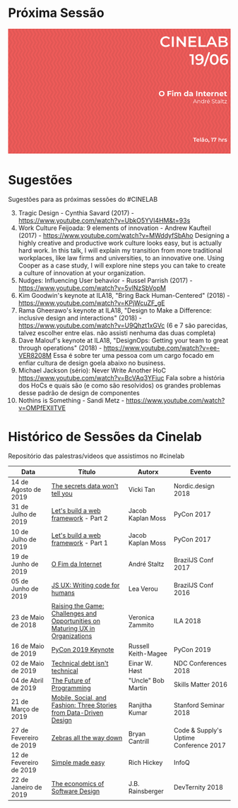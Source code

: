 # Próxima Sessão
![Em cartaz](/posters/2019_06_19.png)

# Sugestões
Sugestões para as próximas sessões do #CINELAB

3. Tragic Design - Cynthia Savard (2017) - https://www.youtube.com/watch?v=UbkO5YVI4HM&t=93s
4. Work Culture Feijoada: 9 elements of innovation - Andrew Kaufteil (2017) - https://www.youtube.com/watch?v=MWddyfSbAho
Designing a highly creative and productive work culture looks easy, but is actually hard work. In this talk, I will explain my transition from more traditional workplaces, like law firms and universities, to an innovative one. Using Cooper as a case study, I will explore nine steps you can take to create a culture of innovation at your organization.
5. Nudges: Influencing User behavior - Russel Parrish (2017) - https://www.youtube.com/watch?v=5vlNzSbVopM
6. Kim Goodwin's keynote at ILA18, "Bring Back Human-Centered" (2018) - https://www.youtube.com/watch?v=KPjWcuZF_gE
7. Rama Gheerawo's keynote at ILA18, "Design to Make a Difference: inclusive design and interactions" (2018) - https://www.youtube.com/watch?v=U9Qhzt1xGVc
(6 e 7 são parecidas, talvez escolher entre elas. não assisti nenhuma das duas completa)
8. Dave Malouf's keynote at ILA18, "DesignOps: Getting your team to great through operations" (2018) - https://www.youtube.com/watch?v=ee-VER8208M
Essa é sobre ter uma pessoa com um cargo focado em enfiar cultura de design goela abaixo no business.
9. Michael Jackson (sério): Never Write Another HoC https://www.youtube.com/watch?v=BcVAq3YFiuc Fala sobre a história dos HoCs e quais são (e como são resolvidos) os grandes problemas desse padrão de design de componentes
10. Nothins is Something - Sandi Metz - https://www.youtube.com/watch?v=OMPfEXIlTVE


# Histórico de Sessões da Cinelab
Repositório das palestras/videos que assistimos no #cinelab

| Data                    | Título                                                                                                                        | Autorx              | Evento                                 |
|-------------------------|-------------------------------------------------------------------------------------------------------------------------------|---------------------|----------------------------------------|
| 14 de Agosto de 2019    | [The secrets data won't tell you](https://www.youtube.com/watch?v=pp6oYNdv2cc)                                                | Vicki Tan           | Nordic.design 2018                     |
| 31 de Julho de 2019     | [Let's build a web framework](https://www.youtube.com/watch?v=7kwnjoAJ2HQ) - Part 2                                           | Jacob Kaplan Moss   | PyCon 2017                             |
| 10 de Julho de 2019     | [Let's build a web framework](https://www.youtube.com/watch?v=7kwnjoAJ2HQ) - Part 1                                           | Jacob Kaplan Moss   | PyCon 2017                             |
| 19 de Junho de 2019     | [O Fim da Internet](https://www.youtube.com/watch?v=CcDMWrH6VHU)                                                              | André Staltz        | BrazilJS Conf 2017                     |
| 05 de Junho de 2019     | [JS UX: Writing code for humans](https://www.youtube.com/watch?v=loj3CLHovt0)                                                 | Lea Verou           | BrazilJS Conf 2016                     |
| 23 de Maio de 2018      | [Raising the Game: Challenges and Opportunities on Maturing UX in Organizations](https://www.youtube.com/watch?v=vjkKZTLJBi8) | Veronica Zammito    | ILA 2018                               |
| 16 de Maio de 2019      | [PyCon 2019 Keynote](https://www.youtube.com/watch?v=ftP5BQh1-YM)                                                             | Russell Keith-Magee | PyCon 2019                             |
| 02 de Maio de 2019      | [Technical debt isn't technical](https://www.youtube.com/watch?v=CXyNZYDO07Q)                                                 | Einar W. Høst       | NDC Conferences 2018                   |
| 04 de Abril de 2019     | [The Future of Programming](https://www.youtube.com/watch?v=ecIWPzGEbFc)                                                      | "Uncle" Bob Martin  |  Skills Matter 2016                    |
| 21 de Março de 2019     | [Mobile, Social, and Fashion: Three Stories from Data-Driven Design](https://www.youtube.com/watch?v=r2kKHelhdBA)             | Ranjitha Kumar      | Stanford Seminar 2018                  |
| 27 de Fevereiro de 2019 | [Zebras all the way down](https://www.youtube.com/watch?v=fE2KDzZaxvE)                                                        | Bryan Cantrill      | Code & Supply's Uptime Conference 2017 |
| 12 de Fevereiro de 2019 |                                                      [Simple made easy](https://www.infoq.com/presentations/Simple-Made-Easy) | Rich Hickey         |  InfoQ                                 |
| 22 de Janeiro de 2019   | [The economics of Software Design](https://www.youtube.com/watch?v=TQ9rng6YFeY)                                               | J.B. Rainsberger    | DevTernity 2018                        |
